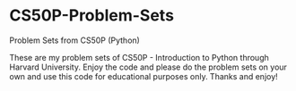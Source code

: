 # CS50P-Problem-Sets
Problem Sets from CS50P (Python)

These are my problem sets of CS50P - Introduction to Python through Harvard University. Enjoy the code and please do the problem sets on your own and use this code for educational purposes only. Thanks and enjoy!
